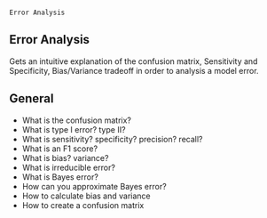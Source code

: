 ```
																					Error Analysis

```
## Error Analysis
Gets an intuitive explanation of the confusion matrix, Sensitivity and Specificity, Bias/Variance tradeoff
in order to analysis a model error.
## General
* What is the confusion matrix?
* What is type I error? type II?
* What is sensitivity? specificity? precision? recall?
* What is an F1 score?
* What is bias? variance?
* What is irreducible error?
* What is Bayes error?
* How can you approximate Bayes error?
* How to calculate bias and variance
* How to create a confusion matrix
